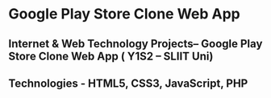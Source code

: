 # Google Play Store Clone Web App
 Internet & Web Technology Projects– Google Play Store Clone Web App ( Y1S2 – SLIIT Uni)
---
## Technologies - HTML5, CSS3, JavaScript, PHP
